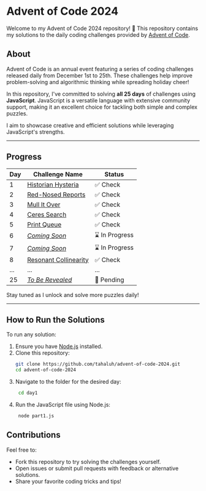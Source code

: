 # Advent of Code 2024

Welcome to my Advent of Code 2024 repository! 🎄 This repository contains my solutions to the daily coding challenges provided by [Advent of Code](https://adventofcode.com/2024).

## About

Advent of Code is an annual event featuring a series of coding challenges released daily from December 1st to 25th. These challenges help improve problem-solving and algorithmic thinking while spreading holiday cheer!

In this repository, I've committed to solving **all 25 days** of challenges using **JavaScript**. JavaScript is a versatile language with extensive community support, making it an excellent choice for tackling both simple and complex puzzles.

I aim to showcase creative and efficient solutions while leveraging JavaScript's strengths.

---

## Progress

| Day | Challenge Name                            | Status         |
| --- | ----------------------------------------- | -------------- |
| 1   | [Historian Hysteria](./day1/README.md)    | ✅ Check       |
| 2   | [Red-Nosed Reports](./day2/README.md)     | ✅ Check       |
| 3   | [Mull It Over](./day3/README.md)          | ✅ Check       |
| 4   | [Ceres Search](./day4/README.md)          | ✅ Check       |
| 5   | [Print Queue](./day5/README.md)           | ✅ Check       |
| 6   | [_Coming Soon_](./README.md)              | ⌛ In Progress |
| 7   | [_Coming Soon_](./README.md)              | ⌛ In Progress |
| 8   | [Resonant Collinearity](./day8/README.md) | ✅ Check       |
| ... | ...                                       | ...            |
| 25  | [_To Be Revealed_](./day25/README.md)     | 🚀 Pending     |

Stay tuned as I unlock and solve more puzzles daily!

---

## How to Run the Solutions

To run any solution:

1. Ensure you have [Node.js](https://nodejs.org/) installed.
2. Clone this repository:
   ```bash
   git clone https://github.com/tahaluh/advent-of-code-2024.git
   cd advent-of-code-2024
   ```
3. Navigate to the folder for the desired day:
   ```bash
    cd day1
   ```
4. Run the JavaScript file using Node.js:
   ```bash
    node part1.js
   ```

## Contributions

Feel free to:

- Fork this repository to try solving the challenges yourself.
- Open issues or submit pull requests with feedback or alternative solutions.
- Share your favorite coding tricks and tips!
